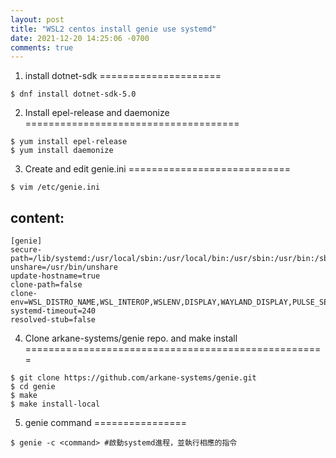 ```yaml
---
layout: post
title: "WSL2 centos install genie use systemd"
date: 2021-12-20 14:25:06 -0700
comments: true
---
```


1. install dotnet-sdk
=====================
```
$ dnf install dotnet-sdk-5.0
```

2. Install epel-release and daemonize
=====================================
```
$ yum install epel-release
$ yum install daemonize
```

3. Create and edit genie.ini
============================
```
$ vim /etc/genie.ini
```
## content:
```
[genie]
secure-path=/lib/systemd:/usr/local/sbin:/usr/local/bin:/usr/sbin:/usr/bin:/sbin:/bin
unshare=/usr/bin/unshare
update-hostname=true
clone-path=false
clone-env=WSL_DISTRO_NAME,WSL_INTEROP,WSLENV,DISPLAY,WAYLAND_DISPLAY,PULSE_SERVER
systemd-timeout=240
resolved-stub=false
```

4. Clone arkane-systems/genie repo. and make install
====================================================
```
$ git clone https://github.com/arkane-systems/genie.git
$ cd genie
$ make
$ make install-local
```

5. genie command
================
```
$ genie -c <command> #啟動systemd進程，並執行相應的指令
```
